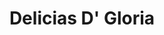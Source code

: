 ---
title: "Delicias D' Gloria"
url: /ciudad-guayana-puerto-ordaz/delicias-d-gloria/
shop: panadería
---